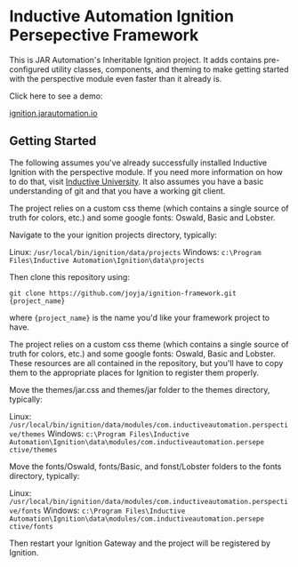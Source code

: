 # Inductive Automation Ignition Persepective Framework

This is JAR Automation's Inheritable Ignition project. It adds contains pre-configured utility classes, components, and theming to make getting started with the perspective module even faster than it already is.

Click here to see a demo:

[ignition.jarautomation.io](https://ignition.jarautomation.io "JAR Automation Ignition Demo")

## Getting Started

The following assumes you've already successfully installed Inductive Ignition with the perspective module. If you need more information on how to do that, visit [Inductive University](https://inductiveuniversity.com). It also assumes you have a basic understanding of git and that you have a working git client.

The project relies on a custom css theme (which contains a single source of truth for colors, etc.) and some google fonts: Oswald, Basic and Lobster.

Navigate to the your ignition projects directory, typically:

Linux: `/usr/local/bin/ignition/data/projects`
Windows: `c:\Program Files\Inductive Automation\Ignition\data\projects`

Then clone this repository using:

`git clone https://github.com/joyja/ignition-framework.git {project_name}`

where `{project_name}` is the name you'd like your framework project to have.

The project relies on a custom css theme (which contains a single source of truth for colors, etc.) and some google fonts: Oswald, Basic and Lobster. These resources are all contained in the repository,
 but you'll have to copy them to the appropriate places for Ignition to register them properly.

Move the themes/jar.css and themes/jar folder to the themes directory, typically:

Linux: `/usr/local/bin/ignition/data/modules/com.inductiveautomation.perspective/themes`
Windows: `c:\Program Files\Inductive Automation\Ignition\data\modules/com.inductiveautomation.persepe
ctive/themes`

Move the fonts/Oswald, fonts/Basic, and fonst/Lobster folders to the fonts directory, typically:

Linux: `/usr/local/bin/ignition/data/modules/com.inductiveautomation.perspective/fonts`
Windows: `c:\Program Files\Inductive Automation\Ignition\data\modules/com.inductiveautomation.persepe
ctive/fonts`

Then restart your Ignition Gateway and the project will be registered by Ignition.

